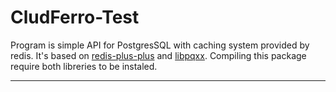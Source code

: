 CludFerro-Test
======= 



Program is simple API for PostgresSQL with caching system provided by redis. It's based on  [redis-plus-plus](https://github.com/sewenew/redis-plus-plus) and  [libpqxx](https://github.com/jtv/libpqxx). 
Compiling this package require both libreries to be instaled.

---


 


